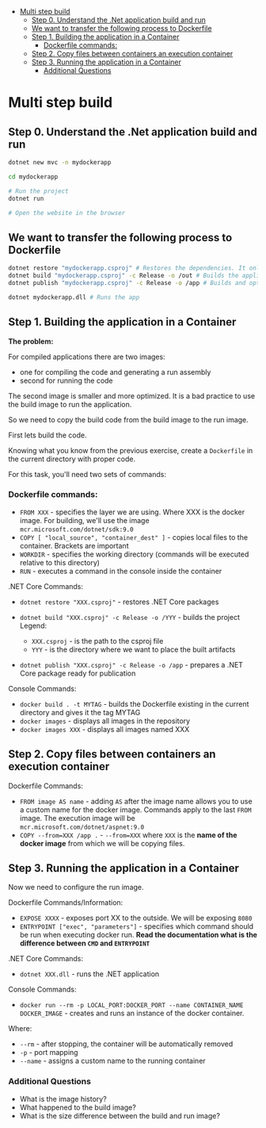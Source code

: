 - [Multi step build](#multi-step-build)
  - [Step 0. Understand the .Net application build and run](#step-0-understand-the-net-application-build-and-run)
  - [We want to transfer the following process to Dockerfile](#we-want-to-transfer-the-following-process-to-dockerfile)
  - [Step 1. Building the application in a Container](#step-1-building-the-application-in-a-container)
    - [Dockerfile commands:](#dockerfile-commands)
  - [Step 2. Copy files between containers an execution container](#step-2-copy-files-between-containers-an-execution-container)
  - [Step 3. Running the application in a Container](#step-3-running-the-application-in-a-container)
    - [Additional Questions](#additional-questions)

# Multi step build

## Step 0. Understand the .Net application build and run

```bash
dotnet new mvc -n mydockerapp

cd mydockerapp

# Run the project
dotnet run

# Open the website in the browser
```

## We want to transfer the following process to Dockerfile

```bash
dotnet restore "mydockerapp.csproj" # Restores the dependencies. It only need the *.csproj file
dotnet build "mydockerapp.csproj" -c Release -o /out # Builds the application. Makes sure that the application code compiles. It needs the whole source code.
dotnet publish "mydockerapp.csproj" -c Release -o /app # Builds and optimizes the application

dotnet mydockerapp.dll # Runs the app
```

## Step 1. Building the application in a Container

**The problem:**

For compiled applications there are two images:
- one for compiling the code and generating a run assembly
- second for running the code

The second image is smaller and more optimized. It is a bad practice to use the build image to run the application.

So we need to copy the build code from the build image to the run image.

First lets build the code.

Knowing what you know from the previous exercise, create a `Dockerfile` in the current directory with proper code.

For this task, you'll need two sets of commands:

### Dockerfile commands:
- `FROM XXX` - specifies the layer we are using. Where XXX is the docker image. For building, we'll use the image `mcr.microsoft.com/dotnet/sdk:9.0`
- `COPY [ "local_source", "container_dest" ]` - copies local files to the container. Brackets are important
- `WORKDIR` - specifies the working directory (commands will be executed relative to this directory)
- `RUN` - executes a command in the console inside the container

.NET Core Commands:
- `dotnet restore "XXX.csproj"` - restores .NET Core packages
- `dotnet build "XXX.csproj" -c Release -o /YYY` - builds the project
    Legend:
    - `XXX.csproj` - is the path to the csproj file
    - `YYY` - is the directory where we want to place the built artifacts

- `dotnet publish "XXX.csproj" -c Release -o /app` - prepares a .NET Core package ready for publication

Console Commands:
- `docker build . -t MYTAG` - builds the Dockerfile existing in the current directory and gives it the tag MYTAG
- `docker images` - displays all images in the repository
- `docker images XXX` - displays all images named XXX

## Step 2. Copy files between containers an execution container

Dockerfile Commands:
- `FROM image AS name` - adding `AS` after the image name allows you to use a custom name for the docker image. Commands apply to the last `FROM` image. The execution image will be `mcr.microsoft.com/dotnet/aspnet:9.0`
- `COPY --from=XXX /app .` - `--from=XXX` where `XXX` is the **name of the docker image** from which we will be copying files.

## Step 3. Running the application in a Container

Now we need to configure the run image.

Dockerfile Commands/Information:
- `EXPOSE XXXX` - exposes port XX to the outside. We will be exposing `8080`
- `ENTRYPOINT ["exec", "parameters"]` - specifies which command should be run when executing docker run. **Read the documentation what is the difference between `CMD` and `ENTRYPOINT`**

.NET Core Commands:
- `dotnet XXX.dll` - runs the .NET application

Console Commands:
- `docker run --rm -p LOCAL_PORT:DOCKER_PORT --name CONTAINER_NAME DOCKER_IMAGE` - creates and runs an instance of the docker container.

Where:
- `--rm` - after stopping, the container will be automatically removed
- `-p` - port mapping
- `--name` - assigns a custom name to the running container

### Additional Questions
- What is the image history?
- What happened to the build image?
- What is the size difference between the build and run image?
